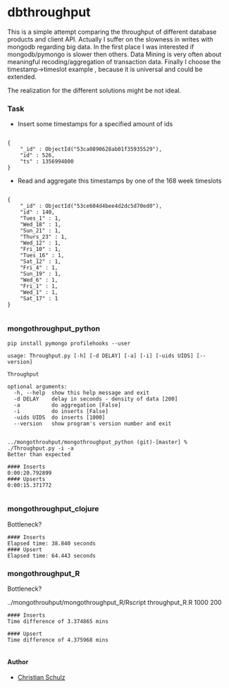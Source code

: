 dbthroughput
============

This is a simple attempt comparing the throughput of different database products and client API. 
Actually I suffer on the slowness in  writes with mongodb regarding big data. In the first place I was 
interested if mongodb/pymongo is slower then others.  Data Mining is very often about meaningful 
recoding/aggregation  of transaction data. Finally I choose the timestamp->timeslot example , because it is universal 
and could be extended.

The realization for the different solutions might be not ideal. 


### Task

* Insert some timestamps for a specified amount of ids

```

{
    "_id" : ObjectId("53ca0890628ab01f35935529"),
    "id" : 526,
    "ts" : 1356994800
}

```

* Read and aggregate this timestamps by one of the 168 week timeslots

```

{
    "_id" : ObjectId("53ce604d4bee4d2dc5d70ed0"),
    "id" : 140,
    "Tues_1" : 1,
    "Wed_18" : 1,
    "Sun_21" : 1,
    "Thurs_23" : 1,
    "Wed_12" : 1,
    "Fri_10" : 1,
    "Tues_16" : 1,
    "Sat_12" : 1,
    "Fri_4" : 1,
    "Sun_19" : 1,
    "Wed_6" : 1,
    "Fri_1" : 1,
    "Wed_1" : 1,
    "Sat_17" : 1
}


```



###  mongothroughput_python

```
pip install pymongo profilehooks --user

usage: Throughput.py [-h] [-d DELAY] [-a] [-i] [-uids UIDS] [--version]

Throughput

optional arguments:
  -h, --help  show this help message and exit
  -d DELAY    delay in seconds - density of data [200]
  -a          do aggregation [False]
  -i          do inserts [False]
  -uids UIDS  do inserts [1000]
  --version   show program's version number and exit


../mongothrouhput/mongothroughput_python (git)-[master] % ./Throughput.py -i -a    
Better than expected

#### Inserts 
0:00:20.792899
#### Upserts
0:00:15.371772


```

### mongothroughput_clojure
Bottleneck?

```
#### Inserts 
Elapsed time: 38.840 seconds
#### Upsert
Elapsed time: 64.443 seconds

```

### mongothroughput_R
Bottleneck?

../mongothrouhput/mongothroughput_R/Rscript throughput_R.R 1000 200


```
#### Inserts
Time difference of 3.374865 mins

#### Upsert
Time difference of 4.375968 mins


```



#### Author
* [Christian Schulz](https://twitter.com/nnfuzzy) 